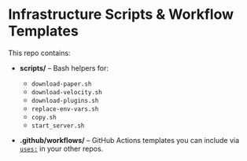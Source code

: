 # Infrastructure Scripts & Workflow Templates

This repo contains:

- **scripts/** – Bash helpers for:
    - `download-paper.sh`
    - `download-velocity.sh`
    - `download-plugins.sh`
    - `replace-env-vars.sh`
    - `copy.sh`
    - `start_server.sh`

- **.github/workflows/** – GitHub Actions templates you can include via [`uses:`](https://docs.github.com/actions/using-workflows/reusing-workflows) in your other repos.

<!-- TODO Add Content how to add it & use it (Git Module) --!